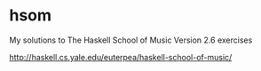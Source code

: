 hsom
==========

My solutions to The Haskell School of Music Version 2.6 exercises

http://haskell.cs.yale.edu/euterpea/haskell-school-of-music/


